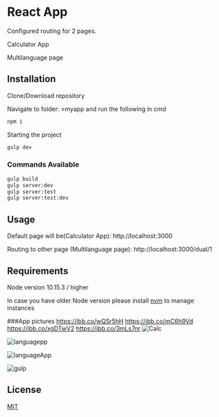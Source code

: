 # React App

Configured routing for 2 pages. 

Calculator App

Multilanguage page

## Installation

Clone/Download repository

Navigate to folder: >myapp and run the following in cmd


```bash
npm i
```
Starting the project
```bash
gulp dev
```
### Commands Available
```python
gulp build
gulp server:dev
gulp server:test
gulp server:test:dev
```
## Usage

Default page will be(Calculator App): http://localhost:3000

Routing to other page (Multilanguage page): http://localhost:3000/dual/1

## Requirements
Node version 10.15.3 / higher

In case you have older Node version please install [nvm](http://npm.github.io/installation-setup-docs/installing/using-a-node-version-manager.html) to manage instances

###App pictures
https://ibb.co/wQSr5hH
https://ibb.co/mC6h9Vd
https://ibb.co/xgDTwV2
https://ibb.co/3mLs7nr
![Calc](https://ibb.co/wQSr5hH)

![languagepp](https://ibb.co/mC6h9Vd)

![languageApp](https://ibb.co/xgDTwV2)

![gulp](https://ibb.co/3mLs7nr)

## License
[MIT](https://choosealicense.com/licenses/mit/)
